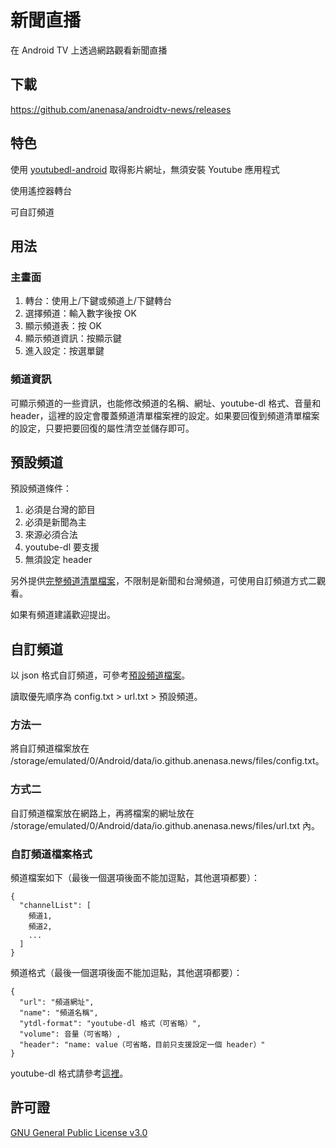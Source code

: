 # 新聞直播

在 Android TV 上透過網路觀看新聞直播

## 下載

https://github.com/anenasa/androidtv-news/releases

## 特色

使用 [youtubedl-android](https://github.com/yausername/youtubedl-android) 取得影片網址，無須安裝 Youtube 應用程式

使用遙控器轉台

可自訂頻道

## 用法

### 主畫面
1. 轉台：使用上/下鍵或頻道上/下鍵轉台
2. 選擇頻道：輸入數字後按 OK
3. 顯示頻道表：按 OK
4. 顯示頻道資訊：按顯示鍵
5. 進入設定：按選單鍵

### 頻道資訊

可顯示頻道的一些資訊，也能修改頻道的名稱、網址、youtube-dl 格式、音量和 header，這裡的設定會覆蓋頻道清單檔案裡的設定。如果要回復到頻道清單檔案的設定，只要把要回復的屬性清空並儲存即可。

## 預設頻道

預設頻道條件：
1. 必須是台灣的節目
2. 必須是新聞為主
3. 來源必須合法
4. youtube-dl 要支援
5. 無須設定 header

另外提供[完整頻道清單檔案](https://anenasa.github.io/channel/full.txt)，不限制是新聞和台灣頻道，可使用自訂頻道方式二觀看。

如果有頻道建議歡迎提出。

## 自訂頻道

以 json 格式自訂頻道，可參考[預設頻道檔案](https://anenasa.github.io/channel/config.txt)。

讀取優先順序為 config.txt > url.txt > 預設頻道。

### 方法一
將自訂頻道檔案放在 /storage/emulated/0/Android/data/io.github.anenasa.news/files/config.txt。

### 方式二
自訂頻道檔案放在網路上，再將檔案的網址放在 /storage/emulated/0/Android/data/io.github.anenasa.news/files/url.txt 內。

### 自訂頻道檔案格式

頻道檔案如下（最後一個選項後面不能加逗點，其他選項都要）：

    {
      "channelList": [
        頻道1,
        頻道2,
        ...
      ]
    }

頻道格式（最後一個選項後面不能加逗點，其他選項都要）：

    {
      "url": "頻道網址",
      "name": "頻道名稱",
      "ytdl-format": "youtube-dl 格式（可省略）",
      "volume": 音量（可省略）,
      "header": "name: value（可省略，目前只支援設定一個 header）"
    }

youtube-dl 格式請參考[這裡](https://github.com/ytdl-org/youtube-dl/blob/master/README.md#format-selection)。

## 許可證
[GNU General Public License v3.0](https://github.com/anenasa/androidtv-news/blob/main/LICENSE)
